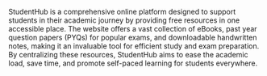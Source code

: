 StudentHub is a comprehensive online platform designed to support students in their academic journey by providing free resources in one accessible place. The website offers a vast collection of eBooks, past year question papers (PYQs) for popular exams, and downloadable handwritten notes, making it an invaluable tool for efficient study and exam preparation. By centralizing these resources, StudentHub aims to ease the academic load, save time, and promote self-paced learning for students everywhere.
